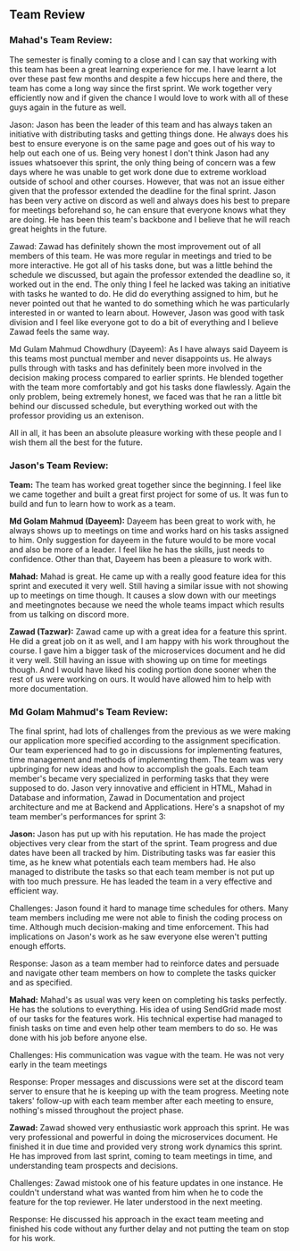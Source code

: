 ## Team Review

### Mahad's Team Review:

The semester is finally coming to a close and I can say that working with this team has been a great learning experience for me. I have learnt a lot
over these past few months and despite a few hiccups here and there, the team has come a long way since the first sprint. We work together very efficiently now and
if given the chance I would love to work with all of these guys again in the future as well.

Jason: Jason has been the leader of this team and has always taken an initiative with distributing tasks and getting things done. He always does his best to ensure everyone is on the same page 
and goes out of his way to help out each one of us. Being very honest I don't think Jason had any issues whatsoever this sprint, the only thing being of concern was a few days where he was unable to get work done due
to extreme workload outside of school and other courses. However, that was not an issue either given that the professor extended the deadline for the final sprint. Jason has been very active on discord as well and
always does his best to prepare for meetings beforehand so, he can ensure that everyone knows what they are doing. He has been this team's backbone and I believe that he will reach great heights in the future.

Zawad: Zawad has definitely shown the most improvement out of all members of this team. He was more regular in meetings and tried to be more interactive. He got all of his tasks done, but was a little behind the schedule we discussed, but again the professor
extended the deadline so, it worked out in the end. The only thing I feel he lacked was taking an initiative with tasks he wanted to do. He did do everything assigned to him, but he never pointed out that he wanted to do something which he was particularly interested in
or wanted to learn about. However, Jason was good with task division and I feel like everyone got to do a bit of everything and I believe Zawad feels the same way.

Md Gulam Mahmud Chowdhury (Dayeem): As I have always said Dayeem is this teams most punctual member and never disappoints us. He always pulls through with tasks and has definitely been 
more involved in the decision making process compared to earlier sprints. He blended together with the team more comfortably and got his tasks done flawlessly. Again the only problem, being extremely honest, we faced was that he ran a little bit behind our discussed schedule,
 but everything worked out with the professor providing us an extenison.

All in all, it has been an absolute pleasure working with these people and I wish them all the best for the future.

### Jason's Team Review:

**Team:**
The team has worked great together since the beginning. I feel like we came together and built a great first project for some of us. It was fun to build and fun to learn how to work as a team.

**Md Golam Mahmud (Dayeem):**
Dayeem has been great to work with, he always shows up to meetings on time and works hard on his tasks assigned to him.
Only suggestion for dayeem in the future would to be more vocal and also be more of a leader. I feel like he has the skills, just needs to confidence. Other than that, Dayeem has been a pleasure to work with. 

**Mahad:**
Mahad is great. He came up with a really good feature idea for this sprint and executed it very well. Still having a similar issue with not showing up to meetings on time though. It causes a slow down with our meetings and meetingnotes because we need the whole teams impact which results from us talking on discord more.

**Zawad (Tazwar):**
Zawad came up with a great idea for a feature this sprint. He did a great job on it as well, and I am happy with his work throughout the course. I gave him a bigger task of the microservices document and he did it very well.
Still having an issue with showing up on time for meetings though. And I would have liked his coding portion done sooner when the rest of us were working on ours. It would have allowed him to help with more documentation.

### Md Golam Mahmud's Team Review:

The final sprint, had lots of challenges from the previous as we were making our application more specified according to the assignment specification. Our team experienced had to go in discussions for implementing features, time management and methods of implementing them. The team was very upbringing for new ideas and how to accomplish the goals. Each team member's became very specialized in performing tasks that they were supposed to do. Jason very innovative and efficient in HTML, Mahad in Database and information, Zawad in Documentation and project architecture and me at Backend and Applications. Here's a snapshot of my team member's performances for sprint 3:

**Jason:**
Jason has put up with his reputation. He has made the project objectives very clear from the start of the sprint. Team progress and due dates have been all tracked by him. Distributing tasks was far easier this time, as he knew what potentials each team members had. He also managed to distribute the tasks so that each team member is not put up with too much pressure. He has leaded the team in a very effective and efficient way.

Challenges: 
Jason found it hard to manage time schedules for others. Many team members including me were not able to finish the coding process on time. Although much decision-making and time enforcement. This had implications on Jason's work as he saw everyone else weren't putting enough efforts.

Response: 
Jason as a team member had to reinforce dates and persuade and navigate other team members on how to complete the tasks quicker and as specified.

**Mahad:**
Mahad's as usual was very keen on completing his tasks perfectly. He has the solutions to everything. His idea of using SendGrid made most of our tasks for the features work. His technical expertise had managed to finish tasks on time and even help other team members to do so. He was done with his job before anyone else.

Challenges: 
His communication was vague with the team. He was not very early in the team meetings

Response:
Proper messages and discussions were set at the discord team server to ensure that he is keeping up with the team progress.
Meeting note takers' follow-up with each team member after each meeting to ensure, nothing's missed throughout the project phase.

**Zawad:**
Zawad showed very enthusiastic work approach this sprint. He was very professional and powerful in doing the microservices document. He finished it in due time and provided very strong work dynamics this sprint. He has improved from last sprint, coming to team meetings in time, and understanding team prospects and decisions. 

Challenges:
Zawad mistook one of his feature updates in one instance. He couldn't understand what was wanted from him when he to code the feature for the top reviewer. He later understood in the next meeting. 

Response: 
He discussed his approach in the exact team meeting and finished his code without any further delay and not putting the team on stop for his work.